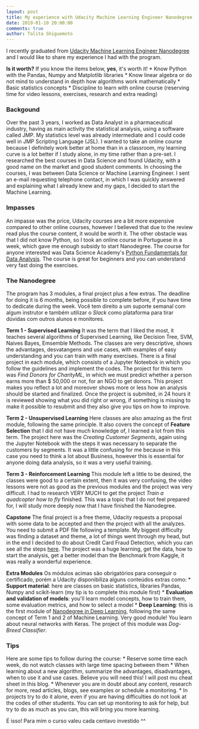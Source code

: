 ```yaml
---
layout: post
title: My experience with Udacity Machine Learning Engineer Nanodegree
date: 2019-01-10 20:00:00
comments: true
author: Talita Shiguemoto
---
```


I recently graduated from [Udacity Machine Learning Engineer Nanodegree](https://www.udacity.com/course/machine-learning-engineer-nanodegree--nd009t) and I would like to share my experience I had with the program.

**Is it worth?**
If you know the items below, **yes**, it's worth it!
	* Know Python with the Pandas, Numpy and Matplotlib libraries
	* Know linear algebra or do not mind to understand in depth how algorithms work mathematically
	* Basic statistics concepts
	* Discipline to learn with online course (reserving time for video lessons, exercises, research and extra reading)

### Backgound

Over the past 3 years, I worked as Data Analyst in a pharmaceutical industry, having as main activity the statistical analysis, using a software called JMP. My statistics level was already intermediate and I could code well in JMP Scripting Language (JSL). I wanted to take an online course because I definitely work better at home than in a classroom, my learning curve is a lot better if I study alone, in my time rather than a pre-set.
I researched the best courses in Data Science and found Udacity, with a good name on the market and good student comments. In choosing the courses, I was between Data Science or Machine Learning Engineer. I sent an e-mail requesting telephone contact, in which I was quickly answered and explaining what I already knew and my gaps, I decided to start the Machine Learning.

### Impasses

An impasse was the price, Udacity courses are a bit more expensive compared to other online courses, however I believed that due to the review read plus the course content, it would be worth it. The other obstacle was that I did not know Python, so I took an online course in Portuguese in a week, which gave me enough subsidy to start Nanodegree.
The course for anyone interested was Data Science Academy's [Python Fundamentals for Data Analysis](https://www.datascienceacademy.com.br/course?courseid=python-funds). The course is great for beginners and you can understand very fast doing the exercises.

### The Nanodegree

The program has 3 modules, a final project plus a few extras. The deadline for doing it is 6 months, being possible to complete before, if you have time to dedicate during the week. Você tem direito a um suporte semanal com algum instrutor e também utilizar o *Slack* como plataforma para tirar dúvidas com outros alunos e monitores.

**Term 1 - Supervised Learning**
It was the term that I liked the most, it teaches several algorithms of Supervised Learning, like Decision Tree, SVM, Naives Bayes, Emsemble Methods. The classes are very descriptive, shows the advantages, desvatangens and use cases, with examples of easy understanding and you can train with many exercises. There is a final project in each module, which consists of a Jupyter Noteebok in which you follow the guidelines and implement the codes. The project for this term was *Find Donors for CharityML*, in which we must predict whether a person earns more than $ 50,000 or not, for an NGO to get donors. This project makes you reflect a lot and moreover shows more or less how an analysis should be started and finalized. Once the project is submited, in 24 hours it is reviewed showing what you did right or wrong, if something is missing to make it possible to resubmit and they also give you tips on how to improve.	

**Term 2 - Unsupervised Learning**
Here classes are also amazing as the first module, following the same principle. It also covers the concept of **Feature Selection** that I did not have much knowledge of, I learned a lot from this term. The project here was the *Creating Customer Segments*, again using the Jupyter Notebook with the steps it was necessary to separate the customers by segments. It was a little confusing for me because in this case you need to think a lot about Business, however this is essential for anyone doing data analysis, so it was a very useful training.

**Term 3 - Reinforcement Learning**
This module left a little to be desired, the classes were good to a certain extent, then it was very confusing, the video lessons were not as good as the previous modules and the project was very difficult. I had to research VERY MUCH to get the project *Train a quadcopter how to fly* finished. This was a topic that I do not feel prepared for, I will study more deeply now that I have finished the Nanodegree.

**Capstone**
The final project is a free theme, Udacity requests a proposal with some data to be accepted and then the project with all the analyzes. You need to submit a PDF file following a template. My biggest difficulty was finding a dataset and theme, a lot of things went through my head, but in the end I decided to do about Credit Card Fraud Detection, which you can see all the steps [here](https://shiguelita.github.io/projects/2019-01-02-credit_card_fraud_detection/). The project was a huge learning, get the data, how to start the analysis, get a better model than the Benchmark from Kaggle, it was really a wonderful experience.

**Extra Modules**
Os módulos acimas são obrigatórios para conseguir o certificado, porém a Udacity disponibiliza alguns conteúdos extras como:
	* **Support material**: here are classes on basic statistics, libraries Pandas, Numpy and scikit-learn (my tip is to complete this module first)
	* **Evaluation and validation of models**: you'll learn model concepts, how to train them, some evaluation metrics, and how to select a model
	* **Deep Learning**: this is the first module of [Nanodegree in Deep Learning](https://www.udacity.com/course/deep-learning-nanodegree--nd101), following the same concept of Term 1 and 2 of Machine Learning. Very good module! You learn about neural networks with Keras. The project of this module was *Dog-Breed Classifier*.

### Tips
Here are some tips to follow during the course:
	* Reserve some time each week, do not watch classes with large time spacing  between them
	* When learning about a new algorithm, summarize the advantages, disadvantages, when to use it and use cases. Believe you will need this! I will post mu cheat sheet in this blog.
	* Whenever you are in doubt about any content, research for more, read articles, blogs, see examples or schedule a monitoring.
	* In projects try to do it alone, even if you are having difficulties do not look at the codes of other students. You can set up monitoring to ask for help, but try to do as much as you can, this will bring you more learning.



É isso! Para mim o curso valeu cada centavo investido ^^


